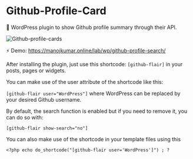 # Github-Profile-Card
 📣 WordPress plugin to show Github profile summary through their API.

![Github-profile-cards](https://user-images.githubusercontent.com/11471878/145589532-48c5a0cd-bcb9-446a-bb70-c81c5c83cb14.gif)

⚡️ Demo: 
https://manojkumar.online/lab/wp/github-profile-search/

After installing the plugin, just use this shortcode: `[github-flair]` in your posts, pages or widgets.

You can make use of the user attribute of the shortcode like this:

`[github-flair user="WordPress"]` 
where WordPress can be replaced by your desired Github username.

By default, the search function is enabled but if you need to remove it, you can do so with:

`[github-flair show-search="no"]`

You can also make use of the shortcode in your template files using this

`<?php echo do_shortcode("[github-flair user='WordPress']") ; ?`
